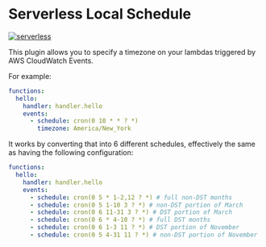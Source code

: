 # Serverless Local Schedule
[![serverless](http://public.serverless.com/badges/v3.svg)](http://www.serverless.com)

This plugin allows you to specify a timezone on your lambdas triggered by AWS CloudWatch Events.

For example:
```yaml
functions:
  hello:
    handler: handler.hello
    events:
      - schedule: cron(0 10 * * ? *)
        timezone: America/New_York
```

It works by converting that into 6 different schedules, effectively the same as having the following
configuration:
```yaml
functions:
  hello:
    handler: handler.hello
    events:
      - schedule: cron(0 5 * 1-2,12 ? *) # full non-DST months
      - schedule: cron(0 5 1-10 3 ? *) # non-DST portion of March
      - schedule: cron(0 6 11-31 3 ? *) # DST portion of March
      - schedule: cron(0 6 * 4-10 ? *) # full DST months
      - schedule: cron(0 6 1-3 11 ? *) # DST portion of November
      - schedule: cron(0 5 4-31 11 ? *) # non-DST portion of November
```
